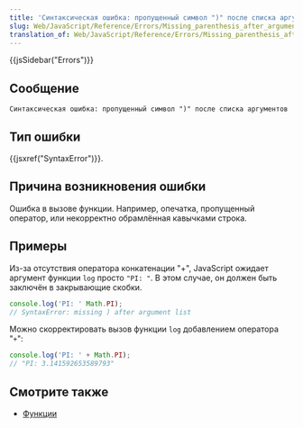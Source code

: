 ```yaml
---
title: 'Синтаксическая ошибка: пропущенный символ ")" после списка аргументов'
slug: Web/JavaScript/Reference/Errors/Missing_parenthesis_after_argument_list
translation_of: Web/JavaScript/Reference/Errors/Missing_parenthesis_after_argument_list
---
```


{{jsSidebar("Errors")}}

## Сообщение

```
Синтаксическая ошибка: пропущенный символ ")" после списка аргументов
```

## Тип ошибки

{{jsxref("SyntaxError")}}.

## Причина возникновения ошибки

Ошибка в вызове функции. Например, опечатка, пропущенный оператор, или некорректно обрамлённая кавычками строка.

## Примеры

Из-за отсутствия оператора конкатенации "+", JavaScript ожидает аргумент функции `log` просто `"PI: "`. В этом случае, он должен быть заключён в закрывающие скобки.

```js example-bad
console.log('PI: ' Math.PI);
// SyntaxError: missing ) after argument list
```

Можно скорректировать вызов функции `log` добавлением оператора "`+`":

```js example-good
console.log('PI: ' + Math.PI);
// "PI: 3.141592653589793"
```

## Смотрите также

- [Функции](/ru/docs/Web/JavaScript/Guide/Functions)
